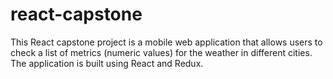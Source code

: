 # react-capstone
This React capstone project is a mobile web application that allows users to check a list of metrics (numeric values) for the weather in different cities. The application is built using React and Redux.
